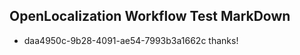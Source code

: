 ## OpenLocalization Workflow Test MarkDown
* daa4950c-9b28-4091-ae54-7993b3a1662c 
thanks!<!--HONumber=Mar16_HO3-->
